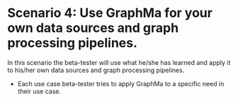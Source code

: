 # Scenario 4: Use GraphMa for your own data sources and graph processing pipelines.

In this scenario the beta-tester will use what he/she has learned and apply it to his/her own data sources and graph processing pipelines.

* Each use case beta-tester tries to apply GraphMa to a specific need in their use case.

